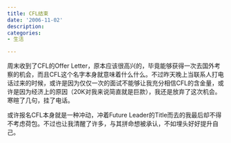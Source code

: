 ```yaml
---
title: CFL结束
date: '2006-11-02'
description:
categories:
- 生活

---
```

周末收到了CFL的Offer Letter，原本应该很高兴的，毕竟能够获得一次去国外考察的机会，而且CFL这个名字本身就意味着什么什么。不过昨天晚上当联系人打电话过来的时候，或许是因为仅仅一次的面试不能够让我充分相信CFL的含金量，或许是因为经济上的原因（20K对我来说简直就是巨款），我还是放弃了这次机会。寒暄了几句，挂了电话。

或许报名CFL本身就是一种冲动，冲着Future Leader的Title而去的我最后却不得不考虑荷包。不过也让我清醒了许多，与其拼命想被承认，不如埋头好好提升自己。